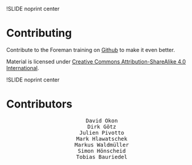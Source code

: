 !SLIDE noprint center

# Contributing
Contribute to the Foreman training on [Github](https://github.com/NETWAYS/foreman-training) to make it even better.

Material is licensed under [Creative Commons Attribution-ShareAlike 4.0 International](http://creativecommons.org/licenses/by-sa/4.0/).


!SLIDE noprint center

# Contributors

<center><pre>
David Okon
Dirk G&ouml;tz
Julien Pivotto
Mark Hlawatschek
Markus Waldm&uuml;ller
Simon H&ouml;nscheid
Tobias Bauriedel
</pre></center>
